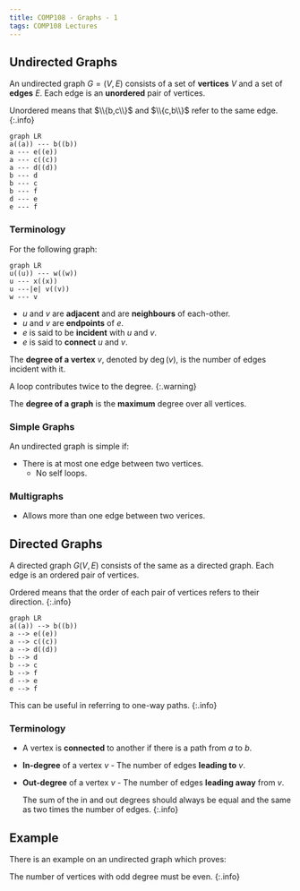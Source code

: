 ```yaml
---
title: COMP108 - Graphs - 1
tags: COMP108 Lectures
---
```

## Undirected Graphs
An undirected graph $G=(V,E)$ consists of a set of **vertices** $V$ and a set of **edges** $E$. Each edge is an **unordered** pair of vertices.

Unordered means that $\\{b,c\\}$ and $\\{c,b\\}$ refer to the same edge.
{:.info}

```mermaid
graph LR
a((a)) --- b((b))
a --- e((e))
a --- c((c))
a --- d((d))
b --- d
b --- c
b --- f
d --- e
e --- f
```

### Terminology
For the following graph:

```mermaid
graph LR
u((u)) --- w((w))
u --- x((x))
u ---|e| v((v))
w --- v
```

* $u$ and $v$ are **adjacent** and are **neighbours** of each-other.
* $u$ and $v$ are **endpoints** of $e$.
* $e$ is said to be **incident** with $u$ and $v$.
* $e$ is said to **connect** $u$ and $v$.

The **degree of a vertex** $v$, denoted by $\deg(v)$, is the number of edges incident with it. 

A loop contributes twice to the degree.
{:.warning}

The **degree of a graph** is the **maximum** degree over all vertices.

### Simple Graphs
An undirected graph is simple if:

* There is at most one edge between two vertices.
	* No self loops.

### Multigraphs

* Allows more than one edge between two verices.

## Directed Graphs
A directed graph $G(V,E)$ consists of the same as a directed graph. Each edge is an ordered pair of vertices.

Ordered means that the order of each pair of vertices refers to their direction.
{:.info}

```mermaid
graph LR
a((a)) --> b((b))
a --> e((e))
a --> c((c))
a --> d((d))
b --> d
b --> c
b --> f
d --> e
e --> f
```

This can be useful in referring to one-way paths.
{:.info}

### Terminology

* A vertex is **connected** to another if there is a path from $a$ to $b$.
* **In-degree** of a vertex $v$ - The number of edges **leading to** $v$.
* **Out-degree** of a vertex $v$ - The number of edges **leading away** from $v$.

	The sum of the in and out degrees should always be equal and the same as two times the number of edges.
	{:.info}
	
## Example
There is an example on an undirected graph which proves:

The number of vertices with odd degree must be even.
{:.info}

